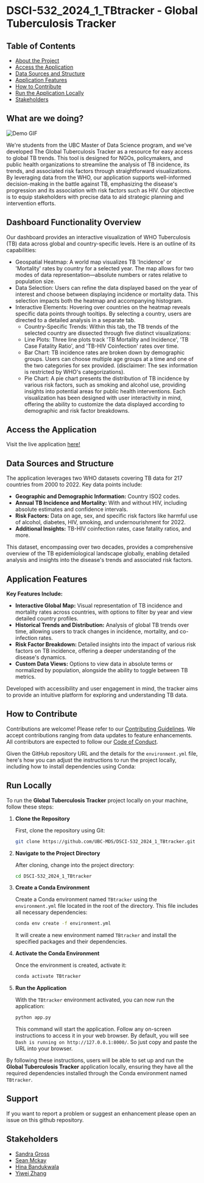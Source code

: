 # DSCI-532_2024_1_TBtracker - Global Tuberculosis Tracker

## Table of Contents

- [About the Project](#what-are-we-doing)
- [Access the Application](#access-the-application)
- [Data Sources and Structure](#data-sources-and-structure)
- [Application Features](#dashboard-functionality-overview)
- [How to Contribute](#how-to-contribute)
- [Run the Application Locally](#run-locally)
- [Stakeholders](#stakeholders)

## What are we doing?

![Demo GIF](https://github.com/UBC-MDS/DSCI-532_2024_1_TBtracker/blob/main/img/demo.gif?raw=true)

We're students from the UBC Master of Data Science program, and we've developed The Global Tuberculosis Tracker as a resource for easy access to global TB trends. This tool is designed for NGOs, policymakers, and public health organizations to streamline the analysis of TB incidence, its trends, and associated risk factors through straightforward visualizations. By leveraging data from the WHO, our application supports well-informed decision-making in the battle against TB, emphasizing the disease's progression and its association with risk factors such as HIV. Our objective is to equip stakeholders with precise data to aid strategic planning and intervention efforts.


## Dashboard Functionality Overview

Our dashboard provides an interactive visualization of WHO Tuberculosis (TB) data across global and country-specific levels. Here is an outline of its capabilities:
- Geospatial Heatmap: A world map visualizes TB 'Incidence' or 'Mortality' rates by country for a selected year. The map allows for two modes of data representation—absolute numbers or rates relative to population size.
- Data Selection: Users can refine the data displayed based on the year of interest and choose between displaying incidence or mortality data. This selection impacts both the heatmap and accompanying histogram.
- Interactive Elements: Hovering over countries on the heatmap reveals specific data points through tooltips. By selecting a country, users are directed to a detailed analysis in a separate tab.
    - Country-Specific Trends: Within this tab, the TB trends of the selected country are dissected through five distinct visualizations:
    - Line Plots: Three line plots track 'TB Mortality and Incidence', 'TB Case Fatality Ratio', and 'TB-HIV Coinfection' rates over time.
    -  Bar Chart: TB incidence rates are broken down by demographic groups. Users can choose multiple age groups at a time and one of the two categories for sex provided. (disclaimer: The sex information is restricted by WHO's categorizations).
    -  Pie Chart: A pie chart presents the distribution of TB incidence by various risk factors, such as smoking and alcohol use, providing insights into potential areas for public health interventions.
Each visualization has been designed with user interactivity in mind, offering the ability to customize the data displayed according to demographic and risk factor breakdowns.

## Access the Application

Visit the live application [here!](https://dsci-532-2024-1-tbtracker.onrender.com/)

## Data Sources and Structure

The application leverages two WHO datasets covering TB data for 217 countries from 2000 to 2022. Key data points include:

- **Geographic and Demographic Information:** Country ISO2 codes.
- **Annual TB Incidence and Mortality:** With and without HIV, including absolute estimates and confidence intervals.
- **Risk Factors:** Data on age, sex, and specific risk factors like harmful use of alcohol, diabetes, HIV, smoking, and undernourishment for 2022.
- **Additional Insights:** TB-HIV coinfection rates, case fatality ratios, and more.

This dataset, encompassing over two decades, provides a comprehensive overview of the TB epidemiological landscape globally, enabling detailed analysis and insights into the disease's trends and associated risk factors.

## Application Features

**Key Features Include:**

- **Interactive Global Map:** Visual representation of TB incidence and mortality rates across countries, with options to filter by year and view detailed country profiles.
- **Historical Trends and Distribution:** Analysis of global TB trends over time, allowing users to track changes in incidence, mortality, and co-infection rates.
- **Risk Factor Breakdown:** Detailed insights into the impact of various risk factors on TB incidence, offering a deeper understanding of the disease's dynamics.
- **Custom Data Views:** Options to view data in absolute terms or normalized by population, alongside the ability to toggle between TB metrics.

Developed with accessibility and user engagement in mind, the tracker aims to provide an intuitive platform for exploring and understanding TB data.

## How to Contribute

Contributions are welcome! Please refer to our [Contributing Guidelines](/CONTRIBUTING.md). We accept contributions ranging from data updates to feature enhancements. All contributors are expected to follow our [Code of Conduct](/CODE_OF_CONDUCT.md).

Given the GitHub repository URL and the details for the `environment.yml` file, here's how you can adjust the instructions to run the project locally, including how to install dependencies using Conda:

## Run Locally

To run the **Global Tuberculosis Tracker** project locally on your machine, follow these steps:

1. **Clone the Repository**

    First, clone the repository using Git:

    ```bash
    git clone https://github.com/UBC-MDS/DSCI-532_2024_1_TBtracker.git
    ```

2. **Navigate to the Project Directory**

    After cloning, change into the project directory:

    ```bash
    cd DSCI-532_2024_1_TBtracker
    ```

3. **Create a Conda Environment**

    Create a Conda environment named `TBtracker` using the `environment.yml` file located in the root of the directory. This file includes all necessary dependencies:

    ```bash
    conda env create -f environment.yml
    ```
    It will create a new environment named `TBtracker` and install the specified packages and their dependencies.

4. **Activate the Conda Environment**

    Once the environment is created, activate it:

    ```bash
    conda activate TBtracker
    ```

5. **Run the Application**

    With the `TBtracker` environment activated, you can now run the application:

    ```bash
    python app.py
    ```

    This command will start the application. Follow any on-screen instructions to access it in your web browser.
    By default, you will see `Dash is running on http://127.0.0.1:8000/`. So just copy and paste the URL into your browser.

By following these instructions, users will be able to set up and run the **Global Tuberculosis Tracker** application locally, ensuring they have all the required dependencies installed through the Conda environment named `TBtracker`.

## Support

If you want to report a problem or suggest an enhancement please open an issue on this github repository.


## Stakeholders
- [Sandra Gross](https://github.com/sandygross)
- [Sean Mckay](https://github.com/sean-m-mckay)
- [Hina Bandukwala](https://github.com/hbandukw)
- [Yiwei Zhang](https://github.com/zywkloo)


